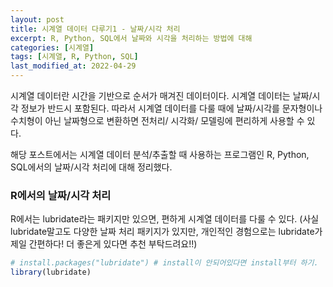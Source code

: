```yaml
---
layout: post
title: 시계열 데이터 다루기1 - 날짜/시각 처리
excerpt: R, Python, SQL에서 날짜와 시각을 처리하는 방법에 대해
categories: [시계열]
tags: [시계열, R, Python, SQL]
last_modified_at: 2022-04-29
---
```


시계열 데이터란 시간을 기반으로 순서가 매겨진 데이터이다. 시계열 데이터는 날짜/시각 정보가 반드시 포함된다. 따라서 시계열 데이터를 다룰 때에 날짜/시각를 문자형이나 수치형이 아닌 날짜형으로 변환하면 전처리/ 시각화/ 모델링에 편리하게 사용할 수 있다. 

해당 포스트에서는 시계열 데이터 분석/추출할 때 사용하는 프로그램인 R, Python, SQL에서의 날짜/시각 처리에 대해 정리했다. 

### R에서의 날짜/시각 처리 

R에서는 lubridate라는 패키지만 있으면, 편하게 시계열 데이터를 다룰 수 있다. (사실 lubridate말고도 다양한 날짜 처리 패키지가 있지만, 개인적인 경험으로는 lubridate가 제일 간편하다! 더 좋은게 있다면 추천 부탁드려요!!)

```R
# install.packages("lubridate") # install이 안되어있다면 install부터 하기.
library(lubridate)


```